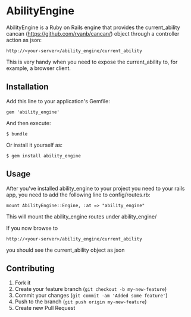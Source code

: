 # AbilityEngine

AbilityEngine is a Ruby on Rails engine that provides the
current_ability cancan (https://github.com/ryanb/cancan/)
object through a controller action as json:

    http://<your-server>/ability_engine/current_ability

This is very handy when you need to expose the current_ability to,
for example, a browser client.

## Installation

Add this line to your application's Gemfile:

    gem 'ability_engine'

And then execute:

    $ bundle

Or install it yourself as:

    $ gem install ability_engine

## Usage

After you've installed ability_engine to your project you need
to your rails app, you need to add the following line to
config/routes.rb:

    mount AbilityEngine::Engine, :at => "ability_engine"

This will mount the ability_engine routes under ability_engine/

If you now browse to 

    http://<your-server>/ability_engine/current_ability

you should see the current_ability object as json

## Contributing

1. Fork it
2. Create your feature branch (`git checkout -b my-new-feature`)
3. Commit your changes (`git commit -am 'Added some feature'`)
4. Push to the branch (`git push origin my-new-feature`)
5. Create new Pull Request
